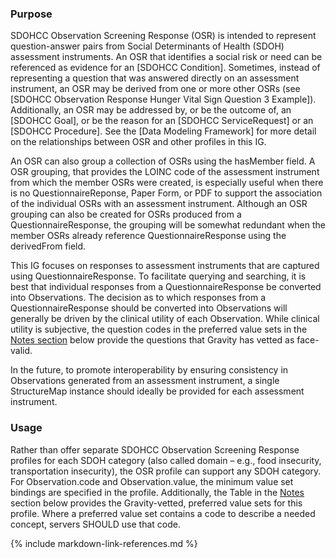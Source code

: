 
### Purpose
SDOHCC Observation Screening Response (OSR) is intended to represent question-answer pairs from Social Determinants of Health (SDOH) assessment instruments. An OSR that identifies a social risk or need can be referenced as evidence for an [SDOHCC Condition]. Sometimes, instead of representing a question that was answered directly on an assessment instrument, an OSR may be derived from one or more other OSRs (see [SDOHCC Observation Response Hunger Vital Sign Question 3 Example]). Additionally, an OSR may be addressed by, or be the outcome of, an [SDOHCC Goal], or be the reason for an [SDOHCC ServiceRequest] or an [SDOHCC Procedure]. See the [Data Modeling Framework] for more detail on the relationships between OSR and other profiles in this IG.

An OSR can also group a collection of OSRs using the hasMember field. A OSR grouping, that provides the LOINC code of the assessment instrument from which the member OSRs were created, is especially useful when there is no QuestionnaireReponse, Paper Form, or PDF to support the association of the individual OSRs with an assessment instrument. Although an OSR grouping can also be created for OSRs produced from a QuestionnaireResponse, the grouping will be somewhat redundant when the member OSRs already reference QuestionnaireResponse using the derivedFrom field.

This IG focuses on responses to assessment instruments that are captured using QuestionnaireResponse. To facilitate querying and searching, it is best that individual responses from a QuestionnaireResponse be converted into Observations. The decision as to which responses from a QuestionnaireResponse should be converted into Observations will generally be driven by the clinical utility of each Observation. While clinical utility is subjective, the question codes in the preferred value sets in the [Notes section](#notes) below provide the questions that Gravity has vetted as face-valid.

In the future, to promote interoperability by ensuring consistency in Observations generated from an assessment instrument, a single StructureMap instance should ideally be provided for each assessment instrument.

### Usage

Rather than offer separate SDOHCC Observation Screening Response profiles for each SDOH category (also called domain – e.g., food insecurity, transportation insecurity), the OSR profile can support any SDOH category. For Observation.code and Observation.value, the minimum value set bindings are specified in the profile. Additionally, the Table in the [Notes](#notes) section below provides the Gravity-vetted, preferred value sets for this profile. Where a preferred value set contains a code to describe a needed concept, servers SHOULD use that code.



{% include markdown-link-references.md %}